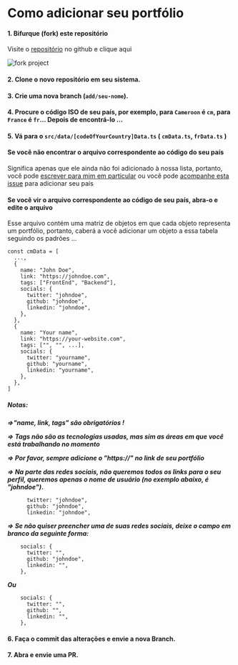 # Como adicionar seu portfólio

#### 1. Bifurque (fork) este repositório

Visite o [repositório](https://github.com/ln-dev7/world-portfolios) no github e clique aqui

![fork project](https://wp.lndev.me/assets/contribut/1.png)

#### 2. Clone o novo repositório em seu sistema.

#### 3. Crie uma nova branch (`add/seu-nome`).

#### 4. Procure o código ISO de seu país, por exemplo, para `Cameroon` é `cm`, para `France` é `fr`... Depois de encontrá-lo ...

#### 5. Vá para o `src/data/[codeOfYourCountry]Data.ts` ( `cmData.ts`, `frData.ts` )

#### Se você não encontrar o arquivo correspondente ao código do seu país

Significa apenas que ele ainda não foi adicionado à nossa lista, portanto, você pode [escrever para mim em particular](https://twitter.com/ln_dev7) ou você pode [acompanhe esta issue](https://github.com/ln-dev7/world-portfolios/issues/80) para adicionar seu país

#### Se você vir o arquivo correspondente ao código de seu país, abra-o e edite o arquivo

Esse arquivo contém uma matriz de objetos em que cada objeto representa um portfólio, portanto, caberá a você adicionar um objeto a essa tabela seguindo os padrões ...

```
const cmData = [
  ...,
  {
​    name: "John Doe",
​    link: "https://johndoe.com",
​    tags: ["FrontEnd", "Backend"],
    socials: {
      twitter: "johndoe",
      github: "johndoe",
      linkedin: "johndoe",
    },
  },
  {
​    name: "Your name",
​    link: "https://your-website.com",
​    tags: ["", "", ...],
    socials: {
      twitter: "yourname",
      github: "yourname",
      linkedin: "yourname",
    },
  },
]
```

##### Notas:

**_=>"name, link, tags" são obrigatórios !_**

**_=> Tags não são as tecnologias usadas, mas sim as áreas em que você está trabalhando no momento_**

**_=> Por favor, sempre adicione o "https://" no link de seu portfólio_**

**_=> Na parte das redes sociais, não queremos todos os links para o seu perfil, queremos apenas o nome de usuário (no exemplo abaixo, é "johndoe")_.**

```
      twitter: "johndoe",
      github: "johndoe",
      linkedin: "johndoe",
```

**_=> Se não quiser preencher uma de suas redes sociais, deixe o campo em branco da seguinte forma:_**

```
    socials: {
      twitter: "",
      github: "johndoe",
      linkedin: "",
    },
```

**_Ou_**

```
    socials: {
      twitter: "",
      github: "",
      linkedin: "",
    },
```

#### 6. Faça o commit das alterações e envie a nova Branch.

#### 7. Abra e envie uma PR.
